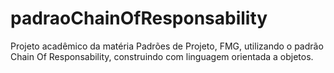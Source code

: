 # padraoChainOfResponsability
Projeto acadêmico da matéria Padrões de Projeto, FMG, utilizando o padrão Chain Of Responsability, construindo com linguagem orientada a objetos.
